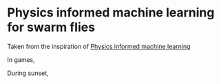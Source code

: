 # Physics informed machine learning for swarm flies

Taken from the inspiration of [Physics informed machine learning](https://www.youtube.com/playlist?list=PLMrJAkhIeNNQ0BaKuBKY43k4xMo6NSbBa)

In games,

During sunset,

```{tableofcontents}
```
